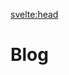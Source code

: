 <script>
  import PostsList from "$lib/components/PostsList.svelte";

  export let data;
</script>

<!-- TODO: edit the meta for SEO -->

<svelte:head>

  <title>Blog</title>
  <meta data-key="description" name="description" content="Testing" />
</svelte:head>

# Blog

<PostsList posts={data.posts} />
